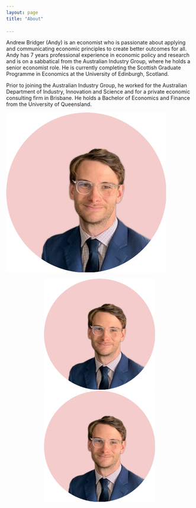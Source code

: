 ```yaml
---
layout: page
title: "About"

---
```


Andrew Bridger (Andy) is an economist who is passionate about applying and communicating economic principles to create better outcomes for all. Andy has 7 years professional experience in economic policy and research and is on a sabbatical from the Australian Industry Group, where he holds a senior economist role. He is currently completing the Scottish Graduate Programme in Economics at the University of Edinburgh, Scotland.  

Prior to joining the Australian Industry Group, he worked for the Australian Department of Industry, Innovation and Science and for a private economic consulting firm in Brisbane. He holds a Bachelor of Economics and Finance from the University of Queensland.



![test1](https://github.com/andybridger/andybridger.github.io/blob/d9a7159ac95e67c971a6ac36f00e1d0d3229f80f/me_pink_circle.png)

<div style="text-align: center"><img src="https://github.com/andybridger/andybridger.github.io/blob/d9a7159ac95e67c971a6ac36f00e1d0d3229f80f/me_pink_circle.png" width="300" /></div>

<div style="text-align: center"><img src="https://github.com/andybridger/andybridger.github.io/blob/d9a7159ac95e67c971a6ac36f00e1d0d3229f80f/me_pink_circle.png" width="300" /></div>
